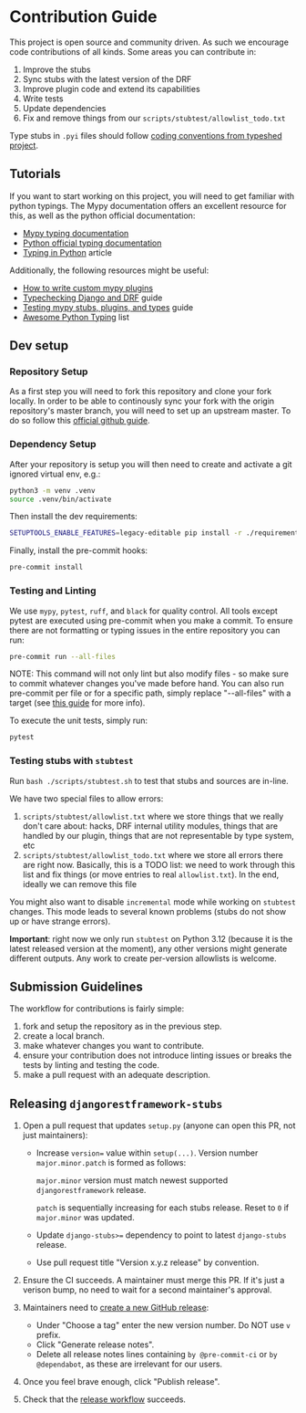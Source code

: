 # Contribution Guide

This project is open source and community driven. As such we encourage code contributions of all kinds. Some areas you can contribute in:

1. Improve the stubs
2. Sync stubs with the latest version of the DRF
3. Improve plugin code and extend its capabilities
4. Write tests
5. Update dependencies
6. Fix and remove things from our `scripts/stubtest/allowlist_todo.txt`

Type stubs in `.pyi` files should follow
[coding conventions from typeshed project](https://github.com/python/typeshed/blob/main/CONTRIBUTING.md#conventions).

## Tutorials

If you want to start working on this project, you will need to get familiar with python typings.
The Mypy documentation offers an excellent resource for this, as well as the python official documentation:

- [Mypy typing documentation](https://mypy.readthedocs.io/en/stable/#overview-type-system-reference)
- [Python official typing documentation](https://docs.python.org/3/library/typing.html)
- [Typing in Python](https://inventwithpython.com/blog/2019/11/24/type-hints-for-busy-python-programmers/) article

Additionally, the following resources might be useful:

- [How to write custom mypy plugins](https://mypy.readthedocs.io/en/stable/extending_mypy.html)
- [Typechecking Django and DRF](https://sobolevn.me/2019/08/typechecking-django-and-drf) guide
- [Testing mypy stubs, plugins, and types](https://sobolevn.me/2019/08/testing-mypy-types) guide
- [Awesome Python Typing](https://github.com/typeddjango/awesome-python-typing) list

## Dev setup

### Repository Setup

As a first step you will need to fork this repository and clone your fork locally.
In order to be able to continously sync your fork with the origin repository's master branch, you will need to set up an upstream master. To do so follow this [official github guide](https://docs.github.com/en/free-pro-team@latest/github/collaborating-with-issues-and-pull-requests/syncing-a-fork).

### Dependency Setup

After your repository is setup you will then need to create and activate a git ignored virtual env, e.g.:

```bash
python3 -m venv .venv
source .venv/bin/activate
```

Then install the dev requirements:

```bash
SETUPTOOLS_ENABLE_FEATURES=legacy-editable pip install -r ./requirements.txt
```

Finally, install the pre-commit hooks:

```bash
pre-commit install
```

### Testing and Linting

We use `mypy`, `pytest`, `ruff`, and `black` for quality control. All tools except pytest are executed using pre-commit when you make a commit.
To ensure there are not formatting or typing issues in the entire repository you can run:

```bash
pre-commit run --all-files
```

NOTE: This command will not only lint but also modify files - so make sure to commit whatever changes you've made before hand.
You can also run pre-commit per file or for a specific path, simply replace "--all-files" with a target (see [this guide](https://codeburst.io/tool-your-django-project-pre-commit-hooks-e1799d84551f) for more info).

To execute the unit tests, simply run:

```bash
pytest
```

### Testing stubs with `stubtest`

Run `bash ./scripts/stubtest.sh` to test that stubs and sources are in-line.

We have two special files to allow errors:
1. `scripts/stubtest/allowlist.txt` where we store things that we really don't care about: hacks, DRF internal utility modules, things that are handled by our plugin, things that are not representable by type system, etc
2. `scripts/stubtest/allowlist_todo.txt` where we store all errors there are right now. Basically, this is a TODO list: we need to work through this list and fix things (or move entries to real `allowlist.txt`). In the end, ideally we can remove this file

You might also want to disable `incremental` mode while working on `stubtest` changes.
This mode leads to several known problems (stubs do not show up or have strange errors).

**Important**: right now we only run `stubtest` on Python 3.12 (because it is the latest released version at the moment), any other versions might generate different outputs. Any work to create per-version allowlists is welcome.

## Submission Guidelines

The workflow for contributions is fairly simple:

1. fork and setup the repository as in the previous step.
2. create a local branch.
3. make whatever changes you want to contribute.
4. ensure your contribution does not introduce linting issues or breaks the tests by linting and testing the code.
5. make a pull request with an adequate description.


## Releasing `djangorestframework-stubs`

1. Open a pull request that updates `setup.py` (anyone can open this PR, not just maintainers):

   - Increase `version=` value within `setup(...)`. Version number `major.minor.patch` is formed as follows:

     `major.minor` version must match newest supported `djangorestframework` release.

     `patch` is sequentially increasing for each stubs release. Reset to `0` if `major.minor` was updated.

   - Update `django-stubs>=` dependency to point to latest `django-stubs` release.
   - Use pull request title "Version x.y.z release" by convention.

2. Ensure the CI succeeds. A maintainer must merge this PR. If it's just a verison bump, no need
   to wait for a second maintainer's approval.

3. Maintainers need to [сreate a new GitHub release](https://github.com/typeddjango/djangorestframework-stubs/releases/new):

   - Under "Choose a tag" enter the new version number. Do NOT use `v` prefix.
   - Click "Generate release notes".
   - Delete all release notes lines containing `by @pre-commit-ci` or `by @dependabot`, as these
     are irrelevant for our users.

4. Once you feel brave enough, click "Publish release".

5. Check that the [release workflow](https://github.com/typeddjango/djangorestframework-stubs/actions/workflows/release.yml) succeeds.
